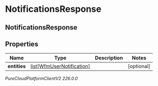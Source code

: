 # NotificationsResponse

## NotificationsResponse

## Properties

|Name | Type | Description | Notes|
|------------ | ------------- | ------------- | -------------|
| **entities** | [list[WfmUserNotification]](WfmUserNotification) |  | [optional] |



_PureCloudPlatformClientV2 226.0.0_
